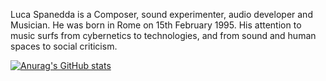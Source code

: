 Luca Spanedda is a Composer, sound experimenter, audio developer and Musician.
He was born in Rome on 15th February 1995.
His attention to music surfs from cybernetics to technologies,
and from sound and human spaces to social criticism.

[![Anurag's GitHub stats](https://github-readme-stats.vercel.app/api?username=LucaSpanedda)](https://github.com/anuraghazra/github-readme-stats)
